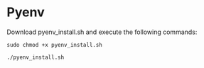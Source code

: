 # Pyenv

Download pyenv_install.sh and execute the following commands:

```sudo chmod +x pyenv_install.sh```

```./pyenv_install.sh```